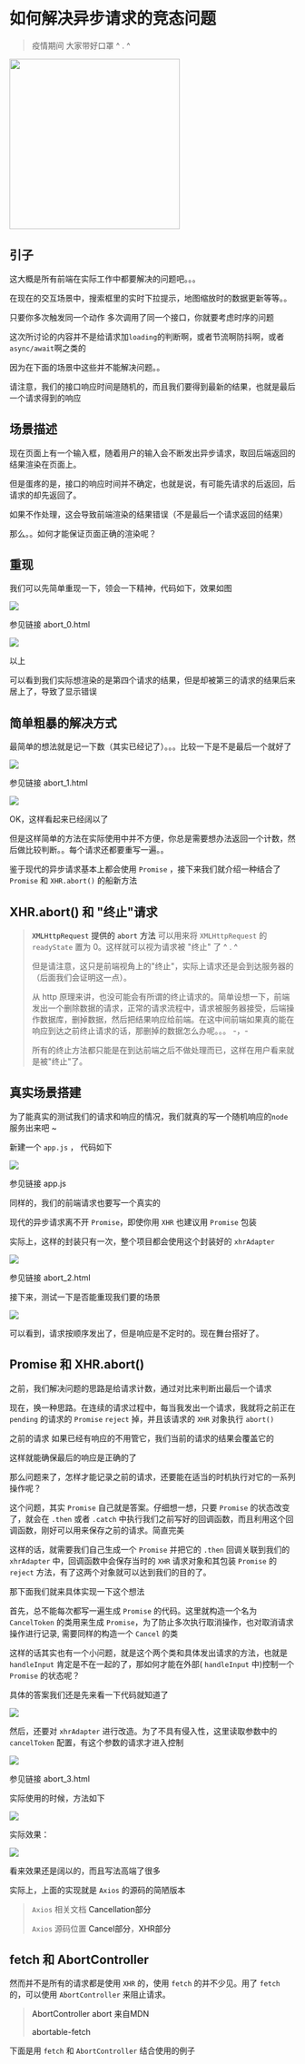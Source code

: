 # 如何解决异步请求的竞态问题

> 疫情期间 大家带好口罩 ^ . ^

<img src="https://github.com/YuArtian/blog/blob/master/img/%E6%8F%92%E5%9B%BE/WechatIMG161.jpeg?raw=true" style="width:300px" />

## 引子

这大概是所有前端在实际工作中都要解决的问题吧。。。

在现在的交互场景中，搜索框里的实时下拉提示，地图缩放时的数据更新等等。。

只要你多次触发同一个动作 多次调用了同一个接口，你就要考虑时序的问题

这次所讨论的内容并不是给请求加`loading`的判断啊，或者节流啊防抖啊，或者 `async/await`啊之类的

因为在下面的场景中这些并不能解决问题。。

请注意，我们的接口响应时间是随机的，而且我们要得到最新的结果，也就是最后一个请求得到的响应

## 场景描述

现在页面上有一个输入框，随着用户的输入会不断发出异步请求，取回后端返回的结果渲染在页面上。

但是蛋疼的是，接口的响应时间并不确定，也就是说，有可能先请求的后返回，后请求的却先返回了。

如果不作处理，这会导致前端渲染的结果错误（不是最后一个请求返回的结果）

那么。。如何才能保证页面正确的渲染呢？

## 重现

我们可以先简单重现一下，领会一下精神，代码如下，效果如图

<img src="https://github.com/YuArtian/blog/blob/master/img/%E5%A6%82%E4%BD%95%E8%A7%A3%E5%86%B3%E5%BC%82%E6%AD%A5%E8%AF%B7%E6%B1%82%E7%9A%84%E7%AB%9E%E6%80%81%E9%97%AE%E9%A2%98/1.png?raw=true" />



参见链接 <a src="[https://github.com/YuArtian/blog/blob/master/assets/%E5%A6%82%E4%BD%95%E8%A7%A3%E5%86%B3%E5%BC%82%E6%AD%A5%E8%AF%B7%E6%B1%82%E7%9A%84%E7%AB%9E%E6%80%81%E9%97%AE%E9%A2%98/abort_0.html](https://github.com/YuArtian/blog/blob/master/assets/如何解决异步请求的竞态问题/abort_0.html)">abort_0.html</a>

<img src="https://github.com/YuArtian/blog/blob/master/img/%E5%A6%82%E4%BD%95%E8%A7%A3%E5%86%B3%E5%BC%82%E6%AD%A5%E8%AF%B7%E6%B1%82%E7%9A%84%E7%AB%9E%E6%80%81%E9%97%AE%E9%A2%98/2.gif?raw=true"/>

以上

可以看到我们实际想渲染的是第四个请求的结果，但是却被第三的请求的结果后来居上了，导致了显示错误

## 简单粗暴的解决方式

最简单的想法就是记一下数（其实已经记了）。。。比较一下是不是最后一个就好了

<img src="https://github.com/YuArtian/blog/blob/master/img/%E5%A6%82%E4%BD%95%E8%A7%A3%E5%86%B3%E5%BC%82%E6%AD%A5%E8%AF%B7%E6%B1%82%E7%9A%84%E7%AB%9E%E6%80%81%E9%97%AE%E9%A2%98/3.png?raw=true"/>

参见链接 <a src="[https://github.com/YuArtian/blog/blob/master/assets/%E5%A6%82%E4%BD%95%E8%A7%A3%E5%86%B3%E5%BC%82%E6%AD%A5%E8%AF%B7%E6%B1%82%E7%9A%84%E7%AB%9E%E6%80%81%E9%97%AE%E9%A2%98/abort_1.html](https://github.com/YuArtian/blog/blob/master/assets/如何解决异步请求的竞态问题/abort_1.html)">abort_1.html</a>



<img src="https://github.com/YuArtian/blog/blob/master/img/%E5%A6%82%E4%BD%95%E8%A7%A3%E5%86%B3%E5%BC%82%E6%AD%A5%E8%AF%B7%E6%B1%82%E7%9A%84%E7%AB%9E%E6%80%81%E9%97%AE%E9%A2%98/4.gif?raw=true"/>

OK，这样看起来已经阔以了

但是这样简单的方法在实际使用中并不方便，你总是需要想办法返回一个计数，然后做比较判断。。每个请求还都要重写一遍。。

鉴于现代的异步请求基本上都会使用  `Promise` ，接下来我们就介绍一种结合了 `Promise` 和 `XHR.abort()` 的船新方法

## XHR.abort() 和 "终止"请求

>  <a src="https://developer.mozilla.org/zh-CN/docs/Web/API/XMLHttpRequest/abort">`XMLHttpRequest` 提供的 `abort` 方法 </a>可以用来将 `XMLHttpRequest` 的 `readyState` 置为 0。这样就可以视为请求被 "终止" 了  ^ . ^
>
> 但是请注意，这只是前端视角上的"终止"，实际上请求还是会到达服务器的（后面我们会证明这一点）。
>
> 从 http 原理来讲，也没可能会有所谓的终止请求的。简单设想一下，前端发出一个删除数据的请求，正常的请求流程中，请求被服务器接受，后端操作数据库，删掉数据，然后把结果响应给前端。在这中间前端如果真的能在响应到达之前终止请求的话，那删掉的数据怎么办呢。。。   -，-
>
> 所有的终止方法都只能是在到达前端之后不做处理而已，这样在用户看来就是被"终止"了。

## 真实场景搭建

为了能真实的测试我们的请求和响应的情况，我们就真的写一个随机响应的`node`服务出来吧 ~

新建一个 `app.js` ， 代码如下

<img src="https://github.com/YuArtian/blog/blob/master/img/%E5%A6%82%E4%BD%95%E8%A7%A3%E5%86%B3%E5%BC%82%E6%AD%A5%E8%AF%B7%E6%B1%82%E7%9A%84%E7%AB%9E%E6%80%81%E9%97%AE%E9%A2%98/5.png?raw=true"/>

参见链接 <a src="[https://github.com/YuArtian/blog/blob/master/assets/%E5%A6%82%E4%BD%95%E8%A7%A3%E5%86%B3%E5%BC%82%E6%AD%A5%E8%AF%B7%E6%B1%82%E7%9A%84%E7%AB%9E%E6%80%81%E9%97%AE%E9%A2%98/app.js](https://github.com/YuArtian/blog/blob/master/assets/如何解决异步请求的竞态问题/app.js)" >app.js</a>

同样的，我们的前端请求也要写一个真实的

现代的异步请求离不开 `Promise`，即使你用 `XHR` 也建议用 `Promise` 包装

实际上，这样的封装只有一次，整个项目都会使用这个封装好的 `xhrAdapter`

<img src="https://github.com/YuArtian/blog/blob/master/img/%E5%A6%82%E4%BD%95%E8%A7%A3%E5%86%B3%E5%BC%82%E6%AD%A5%E8%AF%B7%E6%B1%82%E7%9A%84%E7%AB%9E%E6%80%81%E9%97%AE%E9%A2%98/6.png?raw=true"/>

参见链接 <a src="[https://github.com/YuArtian/blog/blob/master/assets/%E5%A6%82%E4%BD%95%E8%A7%A3%E5%86%B3%E5%BC%82%E6%AD%A5%E8%AF%B7%E6%B1%82%E7%9A%84%E7%AB%9E%E6%80%81%E9%97%AE%E9%A2%98/abort_2.html](https://github.com/YuArtian/blog/blob/master/assets/如何解决异步请求的竞态问题/abort_2.html)">abort_2.html</a>

接下来，测试一下是否能重现我们要的场景

<img src="https://github.com/YuArtian/blog/blob/master/img/%E5%A6%82%E4%BD%95%E8%A7%A3%E5%86%B3%E5%BC%82%E6%AD%A5%E8%AF%B7%E6%B1%82%E7%9A%84%E7%AB%9E%E6%80%81%E9%97%AE%E9%A2%98/7.gif?raw=true" />

可以看到，请求按顺序发出了，但是响应是不定时的。现在舞台搭好了。

## Promise 和 XHR.abort()

之前，我们解决问题的思路是给请求计数，通过对比来判断出最后一个请求

现在，换一种思路。在连续的请求过程中，每当我发出一个请求，我就将之前正在 `pending` 的请求的 `Promise` `reject` 掉，并且该请求的 `XHR` 对象执行 `abort()`

之前的请求 如果已经有响应的不用管它，我们当前的请求的结果会覆盖它的

这样就能确保最后的响应是正确的了

那么问题来了，怎样才能记录之前的请求，还要能在适当的时机执行对它的一系列操作呢？

这个问题，其实 `Promise` 自己就是答案。仔细想一想，只要 `Promise` 的状态改变了，就会在 `.then` 或者 `.catch` 中执行我们之前写好的回调函数，而且利用这个回调函数，刚好可以用来保存之前的请求。简直完美

这样的话，就需要我们自己生成一个 `Promise` 并把它的 `.then` 回调关联到我们的 `xhrAdapter` 中，回调函数中会保存当时的 `XHR` 请求对象和其包装 `Promise` 的`reject` 方法，有了这两个对象就可以达到我们的目的了。

那下面我们就来具体实现一下这个想法

首先，总不能每次都写一遍生成 `Promise` 的代码。这里就构造一个名为 `CancelToken` 的类用来生成 `Promise`，为了防止多次执行取消操作，也对取消请求操作进行记录, 需要同样的构造一个 `Cancel` 的类

这样的话其实也有一个小问题，就是这个两个类和具体发出请求的方法，也就是 `handleInput`  肯定是不在一起的了，那如何才能在外部( `handleInput` 中)控制一个 `Promise` 的状态呢？

具体的答案我们还是先来看一下代码就知道了

<img src="https://github.com/YuArtian/blog/blob/master/img/%E5%A6%82%E4%BD%95%E8%A7%A3%E5%86%B3%E5%BC%82%E6%AD%A5%E8%AF%B7%E6%B1%82%E7%9A%84%E7%AB%9E%E6%80%81%E9%97%AE%E9%A2%98/9.png?raw=true" />

然后，还要对 `xhrAdapter` 进行改造。为了不具有侵入性，这里读取参数中的 `cancelToken` 配置，有这个参数的请求才进入控制

<img src="https://github.com/YuArtian/blog/blob/master/img/%E5%A6%82%E4%BD%95%E8%A7%A3%E5%86%B3%E5%BC%82%E6%AD%A5%E8%AF%B7%E6%B1%82%E7%9A%84%E7%AB%9E%E6%80%81%E9%97%AE%E9%A2%98/8.png?raw=true" />

参见链接 <a src="[https://github.com/YuArtian/blog/blob/master/assets/%E5%A6%82%E4%BD%95%E8%A7%A3%E5%86%B3%E5%BC%82%E6%AD%A5%E8%AF%B7%E6%B1%82%E7%9A%84%E7%AB%9E%E6%80%81%E9%97%AE%E9%A2%98/abort_3.html](https://github.com/YuArtian/blog/blob/master/assets/如何解决异步请求的竞态问题/abort_3.html)">abort_3.html</a>



实际使用的时候，方法如下

<img src="https://github.com/YuArtian/blog/blob/master/img/%E5%A6%82%E4%BD%95%E8%A7%A3%E5%86%B3%E5%BC%82%E6%AD%A5%E8%AF%B7%E6%B1%82%E7%9A%84%E7%AB%9E%E6%80%81%E9%97%AE%E9%A2%98/10.png?raw=true" />

实际效果：

<img src="https://github.com/YuArtian/blog/blob/master/img/%E5%A6%82%E4%BD%95%E8%A7%A3%E5%86%B3%E5%BC%82%E6%AD%A5%E8%AF%B7%E6%B1%82%E7%9A%84%E7%AB%9E%E6%80%81%E9%97%AE%E9%A2%98/11.gif?raw=true" />



看来效果还是阔以的，而且写法高端了很多

实际上，上面的实现就是 `Axios` 的源码的简陋版本

> `Axios` 相关文档 <a src="https://github.com/axios/axios#cancellation">Cancellation部分</a>
>
> `Axios` 源码位置 <a src="https://github.com/axios/axios/tree/master/lib/cancel" >Cancel部分</a>，<a src="https://github.com/axios/axios/blob/master/lib/adapters/xhr.js">XHR部分</a>

## fetch 和 AbortController

然而并不是所有的请求都是使用 `XHR` 的，使用 `fetch` 的并不少见。用了 `fetch` 的，可以使用 `AbortController` 来阻止请求。

> <a src="https://developer.mozilla.org/zh-CN/docs/Web/API/FetchController/abort">AbortController abort 来自MDN</a>
>
> <a src="https://developers.google.com/web/updates/2017/09/abortable-fetch">abortable-fetch</a>

下面是用 `fetch` 和 `AbortController` 结合使用的例子


